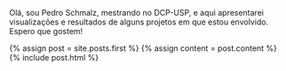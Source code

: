 Olá, sou Pedro Schmalz, mestrando no DCP-USP, e aqui apresentarei visualizações e resultados
de alguns projetos em que estou envolvido. Espero que gostem!


<div class="blog-index">  
  {% assign post = site.posts.first %}
  {% assign content = post.content %}
  {% include post.html %}
</div>



